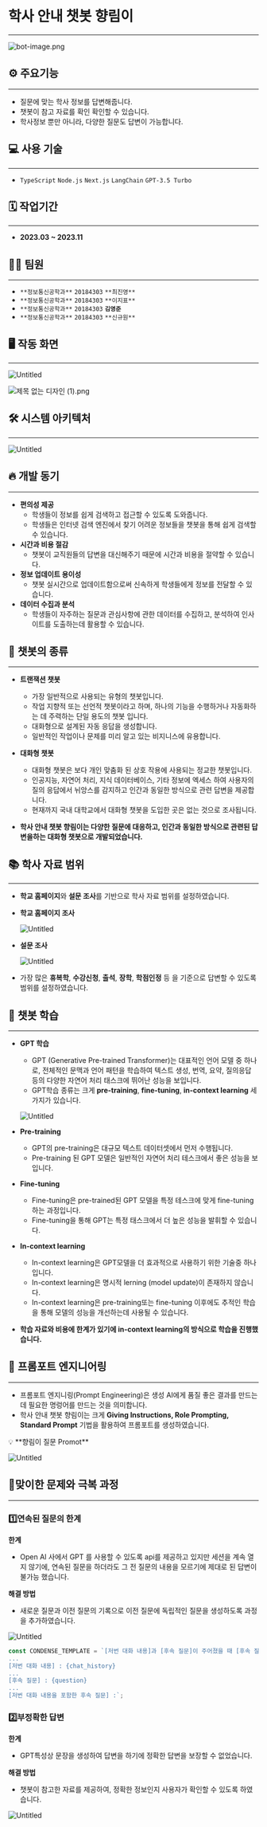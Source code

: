 # 학사 안내 챗봇 향림이

---

![bot-image.png](%E1%84%92%E1%85%A1%E1%86%A8%E1%84%89%E1%85%A1%20%E1%84%8B%E1%85%A1%E1%86%AB%E1%84%82%E1%85%A2%20%E1%84%8E%E1%85%A2%E1%86%BA%E1%84%87%E1%85%A9%E1%86%BA%20%E1%84%92%E1%85%A3%E1%86%BC%E1%84%85%E1%85%B5%E1%86%B7%E1%84%8B%E1%85%B5%20dc938900553f4113ad24f7b017a60040/bot-image.png)

## ⚙️ 주요기능

---

- 질문에 맞는 학사 정보를 답변해줍니다.
- 챗봇이 참고 자료를 확인 확인할 수 있습니다.
- 학사정보 뿐만 아니라, 다양한 질문도 답변이 가능합니다.

## 💻 사용 기술

---

- ````TypeScript```` `Node.js` `Next.js` `LangChain` `GPT-3.5 Turbo`

## 🗓️ **작업기간**

---

- **2023.03 ~ 2023.11**

## 👨‍💻 팀원

---

- `**정보통신공학과**` `20184303` `**최진영**`
- `**정보통신공학과**` `20184303` `**이지표**`
- `**정보통신공학과**` `20184303` **`김영준`**
- `**정보통신공학과**` `20184303` `**신규원**`

## 🖥️ 작동 화면

---

![Untitled](%E1%84%92%E1%85%A1%E1%86%A8%E1%84%89%E1%85%A1%20%E1%84%8B%E1%85%A1%E1%86%AB%E1%84%82%E1%85%A2%20%E1%84%8E%E1%85%A2%E1%86%BA%E1%84%87%E1%85%A9%E1%86%BA%20%E1%84%92%E1%85%A3%E1%86%BC%E1%84%85%E1%85%B5%E1%86%B7%E1%84%8B%E1%85%B5%20dc938900553f4113ad24f7b017a60040/Untitled.png)

![제목 없는 디자인 (1).png](%E1%84%92%E1%85%A1%E1%86%A8%E1%84%89%E1%85%A1%20%E1%84%8B%E1%85%A1%E1%86%AB%E1%84%82%E1%85%A2%20%E1%84%8E%E1%85%A2%E1%86%BA%E1%84%87%E1%85%A9%E1%86%BA%20%E1%84%92%E1%85%A3%E1%86%BC%E1%84%85%E1%85%B5%E1%86%B7%E1%84%8B%E1%85%B5%20dc938900553f4113ad24f7b017a60040/%25EC%25A0%259C%25EB%25AA%25A9_%25EC%2597%2586%25EB%258A%2594_%25EB%2594%2594%25EC%259E%2590%25EC%259D%25B8_(1).png)

## 🛠️ 시스템 아키텍처

---

![Untitled](%E1%84%92%E1%85%A1%E1%86%A8%E1%84%89%E1%85%A1%20%E1%84%8B%E1%85%A1%E1%86%AB%E1%84%82%E1%85%A2%20%E1%84%8E%E1%85%A2%E1%86%BA%E1%84%87%E1%85%A9%E1%86%BA%20%E1%84%92%E1%85%A3%E1%86%BC%E1%84%85%E1%85%B5%E1%86%B7%E1%84%8B%E1%85%B5%20dc938900553f4113ad24f7b017a60040/Untitled%201.png)

## 🔥 개발 동기

---

- **편의성 제공**
    - 학생들이 정보를 쉽게 검색하고 접근할 수 있도록 도와줍니다.
    - 학생들은 인터넷 검색 엔진에서 찾기 어려운 정보들을 챗봇을 통해 쉽게 검색할 수 있습니다.
- **시간과 비용 절감**
    - 챗봇이 교직원들의 답변을 대신해주기 때문에 시간과 비용을 절약할 수 있습니다.
- **정보 업데이트 용이성**
    - 챗봇 실시간으로 업데이트함으로써 신속하게 학생들에게 정보를 전달할 수 있습니다.
- **데이터 수집과 분석**
    - 학생들이 자주하는 질문과 관심사항에 관한 데이터를 수집하고, 분석하여 인사이트를 도출하는데 활용할 수 있습니다.

## 🤖 챗봇의 종류

---

- **트랜잭션 챗봇**
    - 가장 일반적으로 사용되는 유형의 챗봇입니다.
    - 작업 지향적 또는 선언적 챗봇이라고 하며, 하나의 기능을 수행하거나 자동화하는 데 주력하는 단일 용도의 챗봇 입니다.
    - 대화형으로 설계된 자동 응답을 생성합니다.
    - 일반적인 작업이나 문제를 미리 알고 있는 비지니스에 유용합니다.

- **대화형 챗봇**
    - 대화형 챗봇은 보다 개인 맞춤화 된 상호 작용에 사용되는 정교한  챗봇입니다.
    - 인공지능, 자연어 처리, 지식 데이터베이스, 기타 정보에 엑세스 하여 사용자의 질의 응답에서 뉘앙스를 감지하고 인간과 동일한 방식으로 관련 답변을 제공합니다.
    - 현재까지 국내 대학교에서 대화형 챗봇을 도입한 곳은 없는 것으로 조사됩니다.
- **학사 안내 챗봇 향림이는 다양한 질문에 대응하고, 인간과 동일한 방식으로 관련된 답변을하는 대화형 챗봇으로 개발되었습니다.**

## 📚 학사 자료 범위

---

- **학교 홈페이지**와 **설문 조사**를 기반으로 학사 자료 범위를 설정하였습니다.
- **학교 홈페이지 조사**
    
    ![Untitled](%E1%84%92%E1%85%A1%E1%86%A8%E1%84%89%E1%85%A1%20%E1%84%8B%E1%85%A1%E1%86%AB%E1%84%82%E1%85%A2%20%E1%84%8E%E1%85%A2%E1%86%BA%E1%84%87%E1%85%A9%E1%86%BA%20%E1%84%92%E1%85%A3%E1%86%BC%E1%84%85%E1%85%B5%E1%86%B7%E1%84%8B%E1%85%B5%20dc938900553f4113ad24f7b017a60040/Untitled%202.png)
    
- **설문 조사**
    
    ![Untitled](%E1%84%92%E1%85%A1%E1%86%A8%E1%84%89%E1%85%A1%20%E1%84%8B%E1%85%A1%E1%86%AB%E1%84%82%E1%85%A2%20%E1%84%8E%E1%85%A2%E1%86%BA%E1%84%87%E1%85%A9%E1%86%BA%20%E1%84%92%E1%85%A3%E1%86%BC%E1%84%85%E1%85%B5%E1%86%B7%E1%84%8B%E1%85%B5%20dc938900553f4113ad24f7b017a60040/Untitled%203.png)
    
- 가장 많은 **휴복학**, **수강신청**, **출석**, **장학**, **학점인정** 등 을 기준으로 답변할 수 있도록 범위를 설정하였습니다.

## 📝 챗봇 학습

---

- **GPT 학습**
    - GPT (Generative Pre-trained Transformer)는 대표적인 언어 모델 중 하나로, 전체적인 문맥과 언어 패턴을 학습하여 텍스트 생성, 번역, 요약, 질의응답 등의 다양한 자연어 처리 태스크에 뛰어난 성능을 보입니다.
    - GPT학습 종류는 크게 **pre-training**, **fine-tuning**, **in-context learning** 세가지가 있습니다.
    
    ![Untitled](%E1%84%92%E1%85%A1%E1%86%A8%E1%84%89%E1%85%A1%20%E1%84%8B%E1%85%A1%E1%86%AB%E1%84%82%E1%85%A2%20%E1%84%8E%E1%85%A2%E1%86%BA%E1%84%87%E1%85%A9%E1%86%BA%20%E1%84%92%E1%85%A3%E1%86%BC%E1%84%85%E1%85%B5%E1%86%B7%E1%84%8B%E1%85%B5%20dc938900553f4113ad24f7b017a60040/Untitled.jpeg)
    
- **Pre-training**
    - GPT의 pre-training은 대규모 텍스트 데이터셋에서 먼저 수행됩니다.
    - Pre-training 된 GPT 모델은 일반적인 자연어 처리 테스크에서 좋은 성능을 보입니다.
- **Fine-tuning**
    - Fine-tuning은 pre-trained된 GPT 모델을 특정 테스크에 맞게 fine-tuning하는 과정입니다.
    - Fine-tuning을 통해 GPT는 특정 태스크에서 더 높은 성능을 발휘할 수 있습니다.
- **In-context learning**
    - In-context learning은 GPT모델을 더 효과적으로 사용하기 위한 기술중 하나 입니다.
    - In-context learning은 명시적 lerning (model update)이 존재하지 않습니다.
    - In-context learning은 pre-training또는 fine-tuning 이후에도 추적인 학습을 통해 모델의 성능을 개선하는데 사용될 수 있습니다.
- **학습 자료와 비용에 한계가 있기에 in-context learning의 방식으로 학습을 진행했습니다.**

## 📜 프롬포트 엔지니어링

---

- 프롬포트 엔지니링(Prompt Engineering)은 생성 AI에게 품질 좋은 결과를 만드는 데 필요한 명렁어를 만드는 것을 의미합니다.
- 학사 안내 챗봇 향림이는 크게 ******Giving Instructions, Role Prompting, Standard Prompt****** 기법을 활용하여 프롬포트를 생성하였습니다.

<aside>
💡 **향림이 질문 Promot**

![Untitled](%E1%84%92%E1%85%A1%E1%86%A8%E1%84%89%E1%85%A1%20%E1%84%8B%E1%85%A1%E1%86%AB%E1%84%82%E1%85%A2%20%E1%84%8E%E1%85%A2%E1%86%BA%E1%84%87%E1%85%A9%E1%86%BA%20%E1%84%92%E1%85%A3%E1%86%BC%E1%84%85%E1%85%B5%E1%86%B7%E1%84%8B%E1%85%B5%20dc938900553f4113ad24f7b017a60040/Untitled%204.png)

</aside>

## 💪맞이한 문제와 극복 과정

---

### 1️⃣**연속된 질문의 한계**

**한계**

- Open AI 사에서 GPT 를 사용할 수 있도록 api를 제공하고 있지만 세션을 계속 열지 않기에, 연속된 질문을 하더라도 그 전 질문의 내용을 모르기에 제대로 된 답변이 불가능 했습니다.

**해결 방법**

- 새로운 질문과 이전 질문의 기록으로 이전 질문에 독립적인 질문을 생성하도록 과정을 추가하였습니다.

![Untitled](%E1%84%92%E1%85%A1%E1%86%A8%E1%84%89%E1%85%A1%20%E1%84%8B%E1%85%A1%E1%86%AB%E1%84%82%E1%85%A2%20%E1%84%8E%E1%85%A2%E1%86%BA%E1%84%87%E1%85%A9%E1%86%BA%20%E1%84%92%E1%85%A3%E1%86%BC%E1%84%85%E1%85%B5%E1%86%B7%E1%84%8B%E1%85%B5%20dc938900553f4113ad24f7b017a60040/Untitled%205.png)

```jsx
const CONDENSE_TEMPLATE = `[저번 대화 내용]과 [후속 질문]이 주어졌을 때 [후속 질문]을 [저번 대화 내용을 포함한 후속 질문]으로 바꾸어 보세요.
...
[저번 대화 내용] : {chat_history}
...
[후속 질문] : {question}
...
[저번 대화 내용을 포함한 후속 질문] :`;
```

### 2️⃣**부정확한 답변**

**한계**

- GPT특성상 문장을 생성하여 답변을 하기에 정확한 답변을 보장할 수 없었습니다.

**해결 방법**

- 챗봇이 참고한 자료를 제공하여, 정확한 정보인지 사용자가 확인할 수 있도록 하였습니다.

![Untitled](%E1%84%92%E1%85%A1%E1%86%A8%E1%84%89%E1%85%A1%20%E1%84%8B%E1%85%A1%E1%86%AB%E1%84%82%E1%85%A2%20%E1%84%8E%E1%85%A2%E1%86%BA%E1%84%87%E1%85%A9%E1%86%BA%20%E1%84%92%E1%85%A3%E1%86%BC%E1%84%85%E1%85%B5%E1%86%B7%E1%84%8B%E1%85%B5%20dc938900553f4113ad24f7b017a60040/Untitled%206.png)
